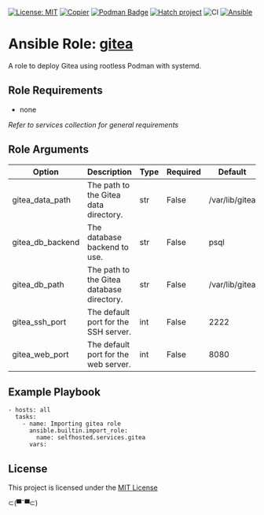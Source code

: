 [![License: MIT](https://img.shields.io/badge/License-MIT-yellow.svg)](LICENSE)
[![Copier](https://img.shields.io/endpoint?url=https://raw.githubusercontent.com/copier-org/copier/master/img/badge/badge-grayscale-inverted-border.json)](https://github.com/copier-org/copier)
[![Podman Badge](https://img.shields.io/badge/Podman-892CA0?logo=podman&logoColor=white)](https://podman.io/)
[![Hatch project](https://img.shields.io/badge/%F0%9F%A5%9A-Hatch-4051b5.svg)](https://github.com/pypa/hatch)
![CI](https://github.com/ansible-selfhosted/selfhosted.services.gitea/actions/workflows/ci.yml/badge.svg)
[![Ansible](https://img.shields.io/badge/Ansible-Molecule-EE0000?style=plastic&logo=ansible&logoColor=white)](https://github.com/ansible/molecule)

<!-- BEGIN_ANSIBLE_DOCS -->

# Ansible Role: [gitea](https://docs.gitea.com/)

A role to deploy Gitea using rootless Podman with systemd.

## Role Requirements

- none

*Refer to services collection for general requirements*

## Role Arguments

|Option|Description|Type|Required|Default|choices|
|---|---|---|---|---|---|
|gitea_data_path|The path to the Gitea data directory.|str|False|/var/lib/gitea|
|gitea_db_backend|The database backend to use.|str|False|psql|- psql<br>- mysql<br>- sqlite
|gitea_db_path|The path to the Gitea database directory.|str|False|/var/lib/gitea|
|gitea_ssh_port|The default port for the SSH server.|int|False|2222|
|gitea_web_port|The default port for the web server.|int|False|8080|


## Example Playbook

```
- hosts: all
  tasks:
    - name: Importing gitea role
      ansible.builtin.import_role:
        name: selfhosted.services.gitea
      vars:
```

## License

This project is licensed under the [MIT License](LICENSE)


⊂(▀¯▀⊂)

<!-- END_ANSIBLE_DOCS -->
